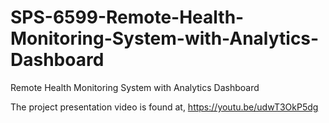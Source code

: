 # SPS-6599-Remote-Health-Monitoring-System-with-Analytics-Dashboard
Remote Health Monitoring System with Analytics Dashboard


The project presentation video is found at, 
https://youtu.be/udwT3OkP5dg 
